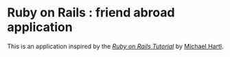 # Ruby on Rails : friend abroad application

This is an application inspired by
the [*Ruby on Rails Tutorial*](http://railstutorial.org/)
by [Michael Hartl](http://michaelhartl.com/).